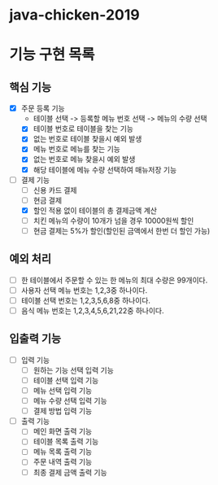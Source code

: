 # java-chicken-2019
# 기능 구현 목록

## 핵심 기능
- [x] 주문 등록 기능
  - 테이블 선택 -> 등록할 메뉴 번호 선택 -> 메뉴의 수량 선택
  - [x] 테이블 번호로 테이블을 찾는 기능
  - [x] 없는 번호로 테이블 찾을시 예외 발생
  - [x] 메뉴 번호로 메뉴를 찾는 기능
  - [x] 없는 번호로 메뉴 찾을시 예외 발생
  - [x] 해당 테이블에 메뉴 수량 선택하여 매뉴저장 기능
- [ ] 결제 기능
  - [ ] 신용 카드 결제
  - [ ] 현금 결제
  - [x] 할인 적용 없이 테이블의 총 결제금액 계산
  - [ ] 치킨 메뉴의 수량이 10개가 넘을 경우 10000원씩 할인
  - [ ] 현금 결제는 5%가 할인(할인된 금액에서 한번 더 할인 가능)

## 예외 처리
- [ ] 한 테이블에서 주문할 수 있는 한 메뉴의 최대 수량은 99개이다.
- [ ] 사용자 선택 메뉴 번호는 1,2,3중 하나이다.
- [ ] 테이블 선택 번호는 1,2,3,5,6,8중 하나이다.
- [ ] 음식 메뉴 번호는 1,2,3,4,5,6,21,22중 하나이다.

## 입출력 기능
- [ ] 입력 기능
  - [ ] 원하는 기능 선택 입력 기능
  - [ ] 테이블 선택 입력 기능
  - [ ] 메뉴 선택 입력 기능
  - [ ] 메뉴 수량 선택 입력 기능
  - [ ] 결제 방법 입력 기능
- [ ] 출력 기능
  - [ ] 메인 화면 출력 기능 
  - [ ] 테이블 목록 출력 기능
  - [ ] 메뉴 목록 출력 기능
  - [ ] 주문 내역 출력 기능
  - [ ] 최종 결제 금액 출력 기능